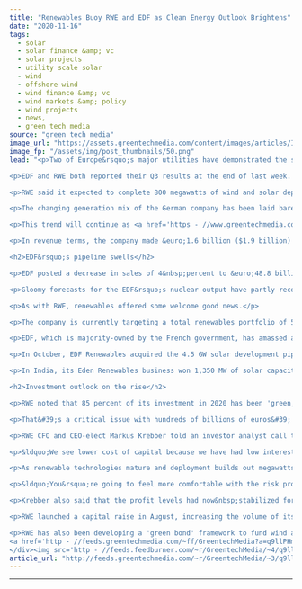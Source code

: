 ```yaml
---
title: "Renewables Buoy RWE and EDF as Clean Energy Outlook Brightens"
date: "2020-11-16"
tags: 
  - solar
  - solar finance &amp; vc
  - solar projects
  - utility scale solar
  - wind
  - offshore wind
  - wind finance &amp; vc
  - wind markets &amp; policy
  - wind projects
  - news,
  - green tech media
source: "green tech media"
image_url: "https://assets.greentechmedia.com/content/images/articles/Innogy_RWE_Offshore_Wind_XL.jpg"
image_fp: "/assets/img/post_thumbnails/50.png"
lead: "<p>Two of Europe&rsquo;s major utilities have demonstrated the signs of a post-coronavirus lockdown recovery, highlighted by&nbsp;growing renewables capacities.</p>

<p>EDF and RWE both reported their Q3 results at the end of last week. While COVID-19 lockdowns have&nbsp;trimmed demand for electricity over the period, sustained renewables deployment and the associated revenue were bright spots for both companies.</p>

<p>RWE said it expected to complete 800 megawatts of wind and solar deployments in Q4, on top of the 500 MW already commissioned. It expects its wind and solar capacity to reach 10 gigawatts by the end of the year, on its way to&nbsp;a 13 GW target by&nbsp;2022.&nbsp;&nbsp; &nbsp;</p>

<p>The changing generation mix of the German company has been laid bare in the first nine months of 2020. The combined output of the firm&rsquo;s lignite and hard coal plants is&nbsp;down by more than one-third in the first nine months of 2020 compared to the same period last year. The output from wind and solar, meanwhile, nearly tripled from 6.1 billion kilowatt-hours to 17.1 billion kilowatt-hours.</p>

<p>This trend will continue as <a href='https - //www.greentechmedia.com/articles/read/rwe-eyes-tech-innovation-as-it-accelerates-renewables-roll-out' target='_blank'>Germany&rsquo;s coal phaseout</a> continues and RWE adds more renewable capacity. In September it won <a href='https - //www.greentechmedia.com/articles/read/uk-offshore-wind-pipeline-passes-50gw' target='_blank'>1.8 GW of new seabed leases</a> for offshore wind projects in the U.K. In the first week of November, it closed the &euro;400 million ($473 million) deal to acquire an onshore wind and solar pipeline of 2.7 GW from wind turbine manufacturer&nbsp;Nordex. The majority of the projects, 1.9 GW worth, are in France.</p>

<p>In revenue terms, the company made &euro;1.6 billion ($1.9 billion) of revenue from its wind and solar assets in the first nine months (9M) of&nbsp;2020 compared to &euro;743 million ($879 million) in the first nine months of last year.</p>

<h2>EDF&rsquo;s pipeline swells</h2>

<p>EDF posted a decrease in sales of 4&nbsp;percent to &euro;48.8 billion ($57.8 billion)&nbsp;for 9M 2020 compared to &euro;51.0 billion in 9M 2019. According to EDF, sales would have been &ldquo;almost stable&rdquo; if the impacts of the coronavirus pandemic are accounted for.</p>

<p>Gloomy forecasts for the EDF&rsquo;s nuclear output have partly recovered over the course of 2020, with an increase announced in Q3 to 325 to 335 terawatt-hours. In April, that figure was&nbsp;reduced to 300 TWh. Before COVID-19 took hold, the forecast had been 395 TWh.</p>

<p>As with RWE, renewables offered some welcome good news.</p>

<p>The company is currently targeting a total renewables portfolio of 50 GW by 2030. In February, Jean-Bernard L&eacute;vy, EDF&rsquo;s chairman and CEO, said it would revisit that target because &ldquo;it really looks like we are going to exceed it, and by quite a significant gap.&rdquo;</p>

<p>EDF, which is majority-owned by the French government, has amassed a global portfolio of 32.5 GW of renewables, including 9.8 GW of wind and solar and 22.3 GW of hydropower. According to figures released alongside its Q3 results, the current wind and solar pipeline totals 39.1 GW, with 14.2 GW in North America and 15.4 GW in Europe. It is widely expected that solar and wind will provide the majority of the remaining capacity.</p>

<p>In October, EDF Renewables acquired the 4.5 GW solar development pipeline of Geenex, located in PJM territory.</p>

<p>In India, its Eden Renewables business won 1,350 MW of solar capacity in Rajasthan. It also commenced construction on a 400 MW onshore wind project in Saudi Arabia.</p>

<h2>Investment outlook on the rise</h2>

<p>RWE noted that 85 percent of its investment in 2020 has been 'green,' which it defines as any project adhering to the criteria set forth in the EU&rsquo;s 'taxonomy rules.'</p>

<p>That&#39;s a critical issue with hundreds of billions of euros&#39; worth of green stimulus funding up for grabs. Most recently, natural gas has been denied the status as a &ldquo;transition fuel.&rdquo; Anything with 100 grams of CO2 equivalent per kWh won&rsquo;t be considered sustainable. That figure is linked to the threshold required to keep global warming below 1.5 degrees Celsius.</p>

<p>RWE CFO and CEO-elect Markus Krebber told an investor analyst call that the financing outlook for renewables is improving.</p>

<p>&ldquo;We see lower cost of capital because we have had low interest rates for a long time, and they could go lower,&rdquo; said Krebber, explaining that its cost of capital is calculated using average interest rates over six- to 18-month periods.</p>

<p>As renewable technologies mature and deployment builds out megawatts&#39; worth of capacity as well as experience for those involved, the cost of the risks involved fall.</p>

<p>&ldquo;You&rsquo;re going to feel more comfortable with the risk profile once you have done five or six offshore construction projects with the same partner,&rdquo; he said.</p>

<p>Krebber also said that the profit levels had now&nbsp;stabilized for projects, with those bidding more aggressively in auctions unlikely to meet investors&rsquo; demands for returns. The end result is that RWE is not too concerned about funding its renewables surge, while also expecting the value of its development pipeline to grow in a positive financial environment.</p>

<p>RWE launched a capital raise in August, increasing the volume of its shares by 10 percent and raising &euro;2 billion in the process. In its quarterly report, RWE said the proceeds of the deal would be used to implement projects from the Nordex pipeline.</p>

<p>RWE has also been developing a 'green bond' framework to fund wind and solar projects. In April, three European utilities, EDP, EnBW and SSE, all <a href='https - //www.spglobal.com/marketintelligence/en/news-insights/latest-news-headlines/european-utilities-tap-bond-market-to-help-ride-out-coronavirus-volatility-57962893' target='_blank'>issued their own green bonds</a> and raised &euro;2.5 billion in total. Engie, E.ON, Iberdrola and offshore wind developer &Oslash;rsted have also launched green bonds this year.</p><div class='feedflare'>
<a href='http - //feeds.greentechmedia.com/~ff/GreentechMedia?a=q9llPHmsQUI - eannIZxzSNM - yIl2AUoC8zA'><img src='http - //feeds.feedburner.com/~ff/GreentechMedia?d=yIl2AUoC8zA' border='0'></img></a> <a href='http - //feeds.greentechmedia.com/~ff/GreentechMedia?a=q9llPHmsQUI - eannIZxzSNM - V_sGLiPBpWU'><img src='http - //feeds.feedburner.com/~ff/GreentechMedia?i=q9llPHmsQUI - eannIZxzSNM - V_sGLiPBpWU' border='0'></img></a> <a href='http - //feeds.greentechmedia.com/~ff/GreentechMedia?a=q9llPHmsQUI - eannIZxzSNM - gIN9vFwOqvQ'><img src='http - //feeds.feedburner.com/~ff/GreentechMedia?i=q9llPHmsQUI - eannIZxzSNM - gIN9vFwOqvQ' border='0'></img></a>
</div><img src='http - //feeds.feedburner.com/~r/GreentechMedia/~4/q9llPHmsQUI' height='1' width='1' alt=''/>"
article_url: "http://feeds.greentechmedia.com/~r/GreentechMedia/~3/q9llPHmsQUI/renewables-buoy-rwe-and-edf-as-clean-energy-outlook-brightens"
---
```


---
